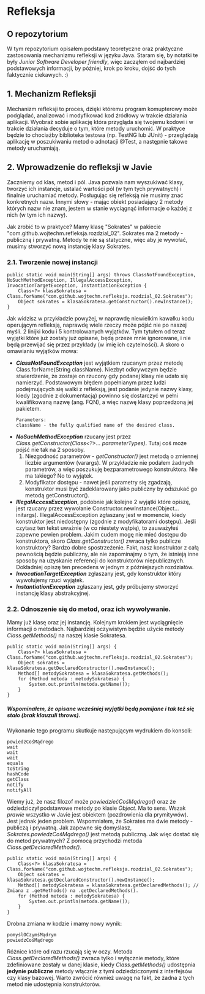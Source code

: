 # Refleksja

## O repozytorium
W tym repozytorium opisałem podstawy teoretyczne oraz praktyczne zastosowania mechanizmu refleksji w języku Java.
Staram się, by notatki te były *Junior Software Developer friendly*, więc zacząłem od najbardziej podstawowych 
informacji, by później, krok po kroku, dojść do tych faktycznie ciekawych. :)

## 1. Mechanizm Refleksji
Mechanizm refleksji to proces, dzięki któremu program komupterowy może podglądać, analizować i modyfikować kod źródłowy w
trakcie działania aplikacji. Wyobraź sobie aplikację która przygląda się twojemu kodowi i w trakcie działania decyduje
o tym, które metody uruchomić. W praktyce będzie to chociażby biblioteka testowa (np. TestNG lub JUnit) - przeglądają 
aplikację w poszukiwaniu metod o adnotacji @Test, a następnie takowe metody uruchamiają.

## 2. Wprowadzenie do refleksji w Javie
Zaczniemy od klas, metod i pól. Java pozwala nam wyszukiwać klasy, tworzyć ich instancje, ustalać wartości pól (w tym
tych prywatnych) i finalnie uruchamiać metody. Posługując się refleksją nie musimy znać konkretnych nazw. Innymi słowy -
mając obiekt posiadający 2 metody których nazw nie znam, jestem w stanie wyciągnąć informacje o każdej z nich (w tym 
ich nazwy).

Jak zrobić to w praktyce? Mamy klasę "Sokrates" w pakiecie "com.github.wojtechm.refleksja.rozdzial_02". Sokrates ma 2
metody - publiczną i prywatną. Metody te nie są statyczne, więc aby je wywołać, musimy stworzyć nową instancję klasy
Sokrates.
### 2.1. Tworzenie nowej instancji
```jshelllanguage
public static void main(String[] args) throws ClassNotFoundException, NoSuchMethodException, IllegalAccessException, InvocationTargetException, InstantiationException {
    Class<?> klasaSokratesa = Class.forName("com.github.wojtechm.refleksja.rozdzial_02.Sokrates");
    Object sokrates = klasaSokratesa.getConstructor().newInstance();
}
```
Jak widzisz w przykładzie powyżej, w naprawdę niewielkim kawałku kodu operującym refleksją, naprawdę wiele rzeczy może
pójść nie po naszej myśli. 2 linijki kodu i 5 kontrolowanych wyjątków. Tym tytułem od teraz wyjątki które już zostały 
już opisane, będą przeze mnie ignorowane, i nie będą przewijać się przez przykłady (w imię ich czytelności). 
A skoro o omawianiu wyjątków mowa:

* ***ClassNotFoundException*** jest wyjątkiem rzucanym przez metodę Class.forName(String className). Niezbyt odkrywczym będzie
    stwierdzenie, że zostaje on rzucony gdy podanej klasy nie udało się namierzyć. Podstawowym błędem popełnianym przez 
    ludzi podejmujących się walki z refleksją, jest podanie jedynie nazwy klasy, kiedy (zgodnie z dokumentacją) powinno
    się dostarczyć w pełni kwalifikowaną nazwę (ang. FQN), a więc nazwę klasy poprzedzoną jej pakietem.<br/>
     ```
    Parameters: 
    className - the fully qualified name of the desired class.
    ```
* ***NoSuchMethodException*** rzucany jest przez *Class.getConstructor(Class<?>... parameterTypes)*. Tutaj coś może pójść
    nie tak na 2 sposoby.
    1. Niezgodność parametrów - *getConstructor()* jest metodą o zmiennej liczbie argumentów (varargs). W przykładzie 
    nie podałem żadnych parametrów, a więc poszukuję bezparametrowego konstruktora. Nie ma takiego? No to wyjątek.
    2. Modyfikator dostępu - nawet jeśli parametry się zgadzają, konstruktor musi być zadeklarowany jako publiczny by
    odszukać go metodą getConstructor().
* ***IllegalAccessException***, podobnie jak kolejne 2 wyjątki które opiszę, jest rzucany przez wywołanie
    Constructor.newInstance(Object... initargs). IllegalAccessException zgłaszany jest w momencie, kiedy konstruktor
    jest niedostępny (zgodnie z modyfikatorami dostępu). Jeśli czytasz ten tekst uważnie (w co niestety wątpię), to
    zauważyłeś zapewne pewien problem. Jakim cudem mogę nie mieć dostępu do konstruktora, skoro *Class.getConstructor()*
    zwraca tylko publicze konstruktory? Bardzo dobre spostrzeżenie. Fakt, nasz konstruktor z całą pewnością będzie publiczny,
    ale nie zapominajmy o tym, że istnieją inne sposoby na uzyskanie referencji do konstruktorów niepublicznych.
    Dokładniej opiszę ten precedens w jednym z późniejszych rozdziałów.
* ***InvocationTargetException*** zgłaszany jest, gdy konstruktor który wywołujemy rzuci wyjątek.
* ***InstantiationException*** zgłaszany jest, gdy próbujemy stworzyć instancję klasy abstrakcyjnej.

### 2.2. Odnoszenie się do metod, oraz ich wywoływanie.
Mamy już klasę oraz jej instancję. Kolejnym krokiem jest wyciągnięcie informacji o metodach. Najbardziej oczywistym będzie
użycie metody *Class.getMethods()* na naszej klasie Sokratesa.
```jshelllanguage
public static void main(String[] args) {
    Class<?> klasaSokratesa = Class.forName("com.github.wojtechm.refleksja.rozdzial_02.Sokrates");
    Object sokrates = klasaSokratesa.getDeclaredConstructor().newInstance();
    Method[] metodySokratesa = klasaSokratesa.getMethods();
    for (Method metoda : metodySokratesa) {
        System.out.println(metoda.getName());
    }
}
```
##### *Wspominałem, że opisane wcześniej wyjątki będą pomijane i tak też się stało (brak klauzuli **throws**).*

Wykonanie tego programu skutkuje następującym wydrukiem do konsoli:
```text
powiedzCośMądrego
wait
wait
wait
equals
toString
hashCode
getClass
notify
notifyAll
```
Wiemy już, że nasz filozof może *powiedziećCośMądrego()* oraz że odziedziczył podstawowe metody po klasie *Object*.
Ma to sens. Wszak *prawie* wszystko w Javie jest obiektem (pozdrowienia dla prymitywów). Jest jednak jeden problem.
Wspomniałem, że Sokrates ma dwie metody - publiczą i prywatną. Jak zapewne się domyślasz, *Sokrates.powiedzCośMądrego()*
jest metodą publiczną. Jak więc dostać się do metod prywatnych? Z pomocą przychodzi metoda *Class.getDeclaredMethods()*.
```jshelllanguage
public static void main(String[] args) {
    Class<?> klasaSokratesa = Class.forName("com.github.wojtechm.refleksja.rozdzial_02.Sokrates");
    Object sokrates = klasaSokratesa.getDeclaredConstructor().newInstance();
    Method[] metodySokratesa = klasaSokratesa.getDeclaredMethods(); // Zmiana z .getMethods() na .getDeclaredMethods().
    for (Method metoda : metodySokratesa) {
        System.out.println(metoda.getName());
    }
}
```
Drobna zmiana w kodzie i mamy nowy wynik:
```text
pomyślOCzymśMądrym
powiedzCośMądrego
```
Różnice które od razu rzucają się w oczy. Metoda *Class.getDeclaredMethods()* zwraca tylko i wyłącznie metody, które 
zdefiniowane zostały w danej klasie, kiedy *Class.getMethods()* udostępnia **jedynie publiczne** metody włącznie z tymi
odziedziczonymi z interfejsów czy klasy bazowej. Warto zwrócić również uwagę na fakt, że żadna z tych metod nie 
udostępnia konstruktorów.
